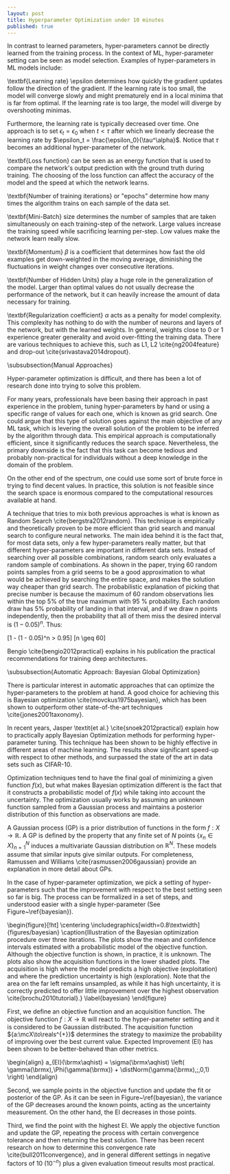 ```yaml
---
layout: post
title: Hyperparameter Optimization under 10 minutes
published: true
---
```


In contrast to learned parameters, hyper-parameters cannot be directly learned from the training process. In the context of ML, hyper-parameter setting can be seen as model selection. Examples of hyper-parameters in ML models include:

\textbf{Learning rate} \epsilon determines how quickly the gradient updates follow the direction of the gradient. If the learning rate is too small, the model will converge slowly and might prematurely end in a local minima that is far from optimal. If the learning rate is too large, the model will diverge by overshooting minimas. 

Furthermore, the learning rate is typically decreased over time. One approach is to set $\epsilon_t = \epsilon_0$ when $t < \tau$ after which we linearly decrease the learning rate by $\epsilon_t = \frac{\epsilon_0}{\tau^\alpha}$. Notice that $\tau$ becomes an additional hyper-parameter of the network.

\textbf{Loss function} can be seen as an energy function that is used to compare the network's output prediction with the ground truth during training. The choosing of the loss function can affect the accuracy of the model and the speed at which the network learns.

\textbf{Number of training iterations} or "epochs" determine how many times the algorithm trains on each sample of the data set.

\textbf{Mini-Batch} size determines the number of samples that are taken simultaneously on each training-step of the network. Large values increase the training speed while sacrificing learning per-step. Low values make the network learn really slow.

\textbf{Momentum} $\beta$ is a coefficient that determines how fast the old examples get down-weighted in the moving average, diminishing the fluctuations in weight changes over consecutive iterations.

\textbf{Number of Hidden Units} play a huge role in the generalization of the model. Larger than optimal values do not usually decrease the performance of the network, but it can heavily increase the amount of data necessary for training.

\textbf{Regularization coefficient} $\alpha$ acts as a penalty for model complexity. This complexity has nothing to do with the number of neurons and layers of the network, but with the learned weights. In general, weights close to 0 or 1 experience greater generality and avoid over-fitting the training data. There are various techniques to achieve this, such as L1, L2 \cite{ng2004feature} and drop-out \cite{srivastava2014dropout}.

\subsubsection{Manual Approaches}

Hyper-parameter optimization is difficult, and there has been a lot of research done into trying to solve this problem. 

For many years, professionals have been basing their approach in past experience in the problem, tuning hyper-parameters by hand or using a specific range of values for each one, which is known as grid search. One could argue that this type of solution goes against the main objective of any ML task, which is levering the overall solution of the problem to be inferred by the algorithm through data. This empirical approach is computationally efficient, since it significantly reduces the search space. Nevertheless, the primary downside is the fact that this task can become tedious and probably non-practical for individuals without a deep knowledge in the domain of the problem.

On the other end of the spectrum, one could use some sort of brute force in trying to find decent values. In practice, this solution is not feasible since the search space is enormous compared to the computational resources available at hand.

A technique that tries to mix both previous approaches is what is known as Random Search \cite{bergstra2012random}. This technique is empirically and theoretically proven to be more efficient than grid search and manual search to configure neural networks. The main idea behind it is the fact that, for most data sets, only a few hyper-parameters really matter, but that different hyper-parameters are important in different data sets. Instead of searching over all possible combinations, random search only evaluates a random sample of combinations. As shown in the paper, trying 60 random points samples from a grid seems to be a good approximation to what would be achieved by searching the entire space, and makes the solution way cheaper than grid search. The probabilistic explanation of picking that precise number is because the maximum of 60 random observations lies within the top 5\% of the true maximum with 95 \% probability. Each random draw has 5\% probability of landing in that interval, and if we draw n points independently, then the probability that all of them miss the desired interval is $(1-0.05)^n$. Thus:

\[1 - (1 - 0.05)^n > 0.95\]
\[n \geq 60\]

Bengio \cite{bengio2012practical} explains in his publication the practical recommendations for training deep architectures. 

\subsubsection{Automatic Approach: Bayesian Global Optimization}

There is particular interest in automatic approaches that can optimize the hyper-parameters to the problem at hand. A good choice for achieving this is Bayesian optimization \cite{movckus1975bayesian}, which has been shown to outperform other state-of-the-art techniques \cite{jones2001taxonomy}.

In recent years, Jasper \textit{et al.} \cite{snoek2012practical} explain how to practically apply Bayesian Optimization methods for performing hyper-parameter tuning. This technique has been shown to be highly effective in different areas of machine learning. The results show significant speed-up with respect to other methods, and surpassed the state of the art in data sets such as CIFAR-10.

Optimization techniques tend to have the final goal of minimizing a given function $f(x)$, but what makes Bayesian optimization different is the fact that it constructs a probabilistic model of $f(x)$ while taking into account the uncertainty. The optimization usually works by assuming an unknown function sampled from a Gaussian process and maintains a posterior distribution of this function as observations are made.

A Gaussian process (GP) is a prior distribution of functions in the form $f:X \rightarrow \mathbb{R}$. A GP is defined by the property that any finite set of $N$ points $\{x_n \in X\}^{N}_{n=1}$ induces a multivariate Gaussian distribution on $\mathbb{R}^N$. These models assume that similar inputs give similar outputs. For completeness, Ramussen and Williams \cite{rasmussen2006gaussian} provide an explanation in more detail about GPs.

In the case of hyper-parameter optimization, we pick a setting of hyper-parameters such that the improvement with respect to the best setting seen so far is big. The process can be formalized in a set of steps, and understood easier with a single hyper-parameter (See Figure~\ref{bayesian}).

\begin{figure}[!ht]
\centering
\includegraphics[width=0.8\textwidth]{figures/bayesian}
\caption{Illustration of the Bayesian optimization procedure over three iterations. The plots show the mean and confidence intervals estimated with a probabilistic model of the objective function. Although the objective function is shown, in practice, it is unknown. The plots also show the acquisition functions in the lower shaded plots. The acquisition is high where the model predicts a high objective (exploitation) and where the prediction uncertainty is high (exploration). Note that the area on the far left remains unsampled, as while it has high uncertainty, it is correctly predicted to offer little improvement over the highest observation \cite{brochu2010tutorial}.}
\label{bayesian}
\end{figure}

First, we define an objective function and an acquisition function. The objective function $f:X \rightarrow \mathbb{R}$ will react to the hyper-parameter setting and it is considered to be Gaussian distributed. The acquisition function ${a:\mcX\to\reals^{+}}$ determines the strategy to maximize the probability of improving over the best current value. Expected Improvement (EI) has been shown to be better-behaved than other metrics.

\begin{align}
  a_{EI}(\brmx\aqhist) = \sigma(\brmx\aqhist)
  \left(
  \gamma(\brmx)\,\Phi(\gamma(\brmx)) + \distNorm(\gamma(\brmx)\,;\,0,1)
  \right)
\end{align}

Second, we sample points in the objective function and update the fit or posterior of the GP. As it can be seen in Figure~\ref{bayesian}, the variance of the GP decreases around the known points, acting as the uncertainty measurement. On the other hand, the EI decreases in those points.

Third, we find the point with the highest EI. We apply the objective function and update the GP, repeating the process with certain convergence tolerance and then returning the best solution. There has been recent research on how to determine this convergence rate \cite{bull2011convergence}, and in general different settings in negative factors of 10 ($10^{-n}$) plus a given evaluation timeout results most practical.
